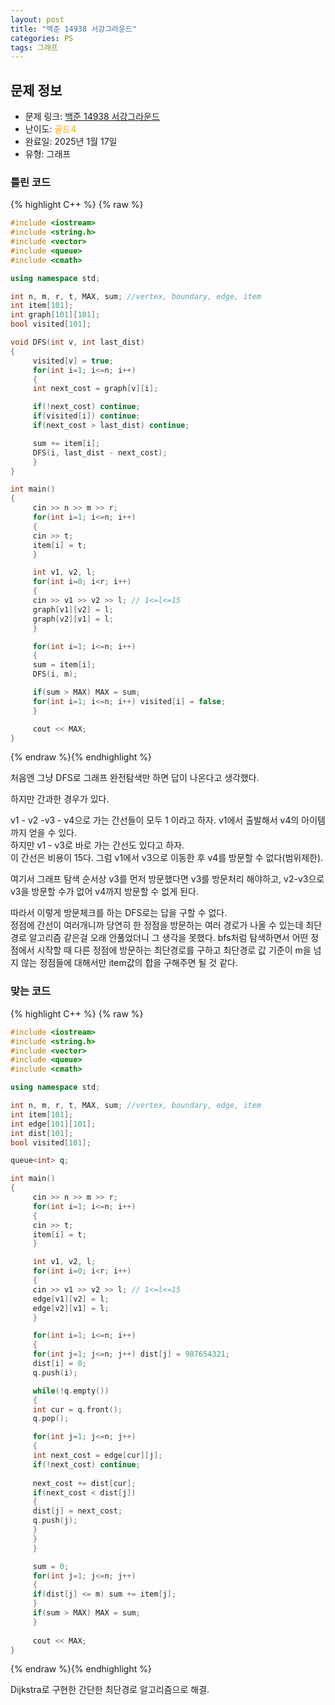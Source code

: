 ```yaml
---
layout: post
title: "백준 14938 서강그라운드"
categories: PS
tags: 그래프
---
```


## 문제 정보
- 문제 링크: [백준 14938 서강그라운드](https://www.acmicpc.net/problem/14938)
- 난이도: <span style="color:#FFA500">골드4</span>
- 완료일: 2025년 1월 17일
- 유형: 그래프

### 틀린 코드

{% highlight C++ %} {% raw %}
```C++
#include <iostream>
#include <string.h>
#include <vector>
#include <queue>
#include <cmath>

using namespace std;

int n, m, r, t, MAX, sum; //vertex, boundary, edge, item
int item[101];
int graph[101][101];
bool visited[101];

void DFS(int v, int last_dist)
{
	 visited[v] = true;
	 for(int i=1; i<=n; i++)
	 {
	 int next_cost = graph[v][i];

	 if(!next_cost) continue;
	 if(visited[i]) continue;
	 if(next_cost > last_dist) continue;

	 sum += item[i];
	 DFS(i, last_dist - next_cost);
	 }
}

int main()
{  
	 cin >> n >> m >> r;
	 for(int i=1; i<=n; i++)
	 {
	 cin >> t;
	 item[i] = t;
	 }

	 int v1, v2, l;
	 for(int i=0; i<r; i++)
	 {
	 cin >> v1 >> v2 >> l; // 1<=l<=15
	 graph[v1][v2] = l;
	 graph[v2][v1] = l;
	 }

	 for(int i=1; i<=n; i++)
	 {
	 sum = item[i];
	 DFS(i, m);

	 if(sum > MAX) MAX = sum;
	 for(int i=1; i<=n; i++) visited[i] = false;
	 }

	 cout << MAX;
}
```
{% endraw %}{% endhighlight %}

처음엔 그냥 DFS로 그래프 완전탐색만 하면 답이 나온다고 생각했다.

하지만 간과한 경우가 있다.

v1 - v2 -v3 - v4으로 가는 간선들이 모두 1 이라고 하자. v1에서 출발해서 v4의 아이템까지 얻을 수 있다.  
하지만 v1 - v3로 바로 가는 간선도 있다고 하자.   
이 간선은 비용이 15다. 그럼 v1에서 v3으로 이동한 후 v4를 방문할 수 없다(범위제한).  

여기서 그래프 탐색 순서상 v3를 먼저 방문했다면 v3를 방문처리 해야하고, v2-v3으로 v3을 방문할 수가 없어 v4까지 방문할 수 없게 된다. 

따라서 이렇게 방문체크를 하는 DFS로는 답을 구할 수 없다.   
정점에 간선이 여러개니까 당연히 한 정점을 방문하는 여러 경로가 나올 수 있는데 최단경로 알고리즘 같은걸 오래 안풀었더니 그 생각을 못했다. bfs처럼 탐색하면서 어떤 정점에서 시작할 때 다른 정점에 방문하는 최단경로를 구하고 최단경로 값 기준이 m을 넘지 않는 정점들에 대해서만 item값의 합을 구해주면 될 것 같다.  

### 맞는 코드

{% highlight C++ %} {% raw %}
```C++
#include <iostream>
#include <string.h>
#include <vector>
#include <queue>
#include <cmath>

using namespace std;

int n, m, r, t, MAX, sum; //vertex, boundary, edge, item
int item[101];
int edge[101][101];
int dist[101];
bool visited[101];

queue<int> q;

int main()
{  
	 cin >> n >> m >> r;
	 for(int i=1; i<=n; i++)
	 {
	 cin >> t;
	 item[i] = t;
	 }

	 int v1, v2, l;
	 for(int i=0; i<r; i++)
	 {
	 cin >> v1 >> v2 >> l; // 1<=l<=15
	 edge[v1][v2] = l;
	 edge[v2][v1] = l;
	 }

	 for(int i=1; i<=n; i++)
	 {
	 for(int j=1; j<=n; j++) dist[j] = 987654321;
	 dist[i] = 0;
	 q.push(i);

	 while(!q.empty())
	 {
	 int cur = q.front();
	 q.pop();

	 for(int j=1; j<=n; j++)
	 {
	 int next_cost = edge[cur][j];
	 if(!next_cost) continue;
	 
	 next_cost += dist[cur];
	 if(next_cost < dist[j])
	 {
	 dist[j] = next_cost;
	 q.push(j);
	 }
	 }
	 }

	 sum = 0;
	 for(int j=1; j<=n; j++)
	 {
	 if(dist[j] <= m) sum += item[j];
	 }
	 if(sum > MAX) MAX = sum;
	 }
	 
	 cout << MAX;
}
```
{% endraw %}{% endhighlight %}

Dijkstra로 구현한 간단한 최단경로 알고리즘으로 해결.
